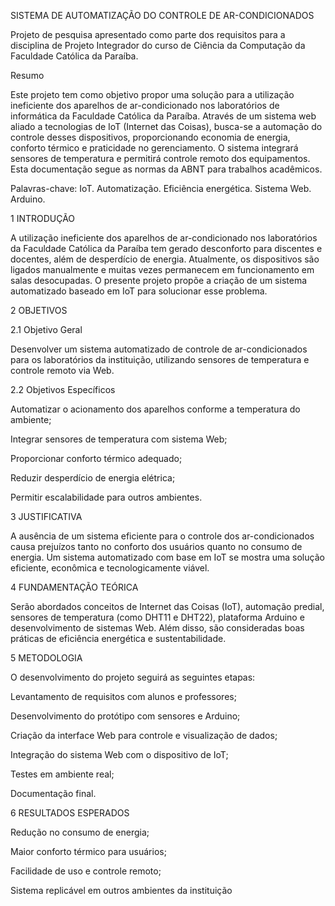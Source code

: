 SISTEMA DE AUTOMATIZAÇÃO DO CONTROLE DE AR-CONDICIONADOS 

Projeto de pesquisa apresentado como parte dos requisitos para a disciplina de Projeto Integrador do curso de Ciência da Computação da Faculdade Católica da Paraíba. 

Resumo 

Este projeto tem como objetivo propor uma solução para a utilização ineficiente dos aparelhos de ar-condicionado nos laboratórios de informática da Faculdade Católica da Paraíba. Através de um sistema web aliado a tecnologias de IoT (Internet das Coisas), busca-se a automação do controle desses dispositivos, proporcionando economia de energia, conforto térmico e praticidade no gerenciamento. O sistema integrará sensores de temperatura e permitirá controle remoto dos equipamentos. Esta documentação segue as normas da ABNT para trabalhos acadêmicos. 

Palavras-chave: IoT. Automatização. Eficiência energética. Sistema Web. Arduino. 

  
1 INTRODUÇÃO 

A utilização ineficiente dos aparelhos de ar-condicionado nos laboratórios da Faculdade Católica da Paraíba tem gerado desconforto para discentes e docentes, além de desperdício de energia. Atualmente, os dispositivos são ligados manualmente e muitas vezes permanecem em funcionamento em salas desocupadas. O presente projeto propõe a criação de um sistema automatizado baseado em IoT para solucionar esse problema. 

  
2 OBJETIVOS 

2.1 Objetivo Geral 

Desenvolver um sistema automatizado de controle de ar-condicionados para os laboratórios da instituição, utilizando sensores de temperatura e controle remoto via Web. 

2.2 Objetivos Específicos 

Automatizar o acionamento dos aparelhos conforme a temperatura do ambiente; 

Integrar sensores de temperatura com sistema Web; 

Proporcionar conforto térmico adequado; 

Reduzir desperdício de energia elétrica; 

Permitir escalabilidade para outros ambientes. 

 

3 JUSTIFICATIVA 

A ausência de um sistema eficiente para o controle dos ar-condicionados causa prejuízos tanto no conforto dos usuários quanto no consumo de energia. Um sistema automatizado com base em IoT se mostra uma solução eficiente, econômica e tecnologicamente viável. 


4 FUNDAMENTAÇÃO TEÓRICA 

Serão abordados conceitos de Internet das Coisas (IoT), automação predial, sensores de temperatura (como DHT11 e DHT22), plataforma Arduino e desenvolvimento de sistemas Web. Além disso, são consideradas boas práticas de eficiência energética e sustentabilidade. 


5 METODOLOGIA 

O desenvolvimento do projeto seguirá as seguintes etapas: 

Levantamento de requisitos com alunos e professores; 

Desenvolvimento do protótipo com sensores e Arduino; 

Criação da interface Web para controle e visualização de dados; 

Integração do sistema Web com o dispositivo de IoT; 

Testes em ambiente real; 

Documentação final. 


6 RESULTADOS ESPERADOS 

Redução no consumo de energia; 

Maior conforto térmico para usuários; 

Facilidade de uso e controle remoto; 

Sistema replicável em outros ambientes da instituição 

 
